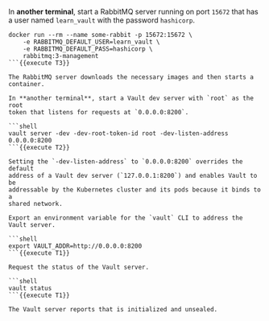 In **another terminal**, start a RabbitMQ server running on port `15672` that
has a user named `learn_vault` with the password `hashicorp`.

```shell
docker run --rm --name some-rabbit -p 15672:15672 \
    -e RABBITMQ_DEFAULT_USER=learn_vault \
    -e RABBITMQ_DEFAULT_PASS=hashicorp \
    rabbitmq:3-management
```{{execute T3}}

The RabbitMQ server downloads the necessary images and then starts a container.

In **another terminal**, start a Vault dev server with `root` as the root
token that listens for requests at `0.0.0.0:8200`.

```shell
vault server -dev -dev-root-token-id root -dev-listen-address 0.0.0.0:8200
```{{execute T2}}

Setting the `-dev-listen-address` to `0.0.0.0:8200` overrides the default
address of a Vault dev server (`127.0.0.1:8200`) and enables Vault to be
addressable by the Kubernetes cluster and its pods because it binds to a
shared network.

Export an environment variable for the `vault` CLI to address the Vault server.

```shell
export VAULT_ADDR=http://0.0.0.0:8200
```{{execute T1}}

Request the status of the Vault server.

```shell
vault status
```{{execute T1}}

The Vault server reports that is initialized and unsealed.
